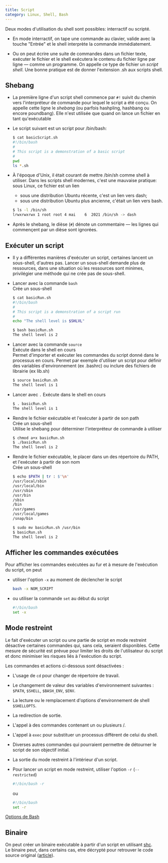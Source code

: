 ```yaml
---
title: Script
category: Linux, Shell, Bash
---
```


Deux modes d'utilisation du shell sont possibles: interractif ou scripté.

* En mode interractif, on tape une commande au clavier, valide avec la touche "Entrée" et le shell interprète la commande immédiatement.

* Ou on peut écrire une suite de commandes dans un fichier texte, exécuter le fichier et le shell exécutera le contenu du fichier ligne par ligne — comme un programme. On appelle ce type de fichier un *script shell*. Une bonne pratique est de donner l'extension .sh aux scripts shell.

## Shebang

* La première ligne d'un script shell commence par `#!` suivit du chemin vers l'interpréteur de commande pour lequel le script a été conçu. On appelle cette ligne le *shebang* (ou parfois hashpling, hashbang ou encore poundbang). Elle n'est utilisée que quand on lance un fichier en tant qu'exécutable

* Le script suivant est un script pour /bin/bash:

  ``` bash
  $ cat basicScript.sh
  #!/bin/bash
  #
  # This script is a demonstration of a basic script
  #
  pwd
  ls *.sh
  ```

* À l'époque d'Unix, il était courant de mettre /bin/sh comme shell à utiliser. Dans les scripts shell modernes, c'est une mauvaise pratique: sous Linux, ce fichier est un lien

  - sous une distribution Ubuntu récente, c'est un lien vers dash;
  - sous une distribution Ubuntu plus ancienne, c'était un lien vers bash.

  ``` bash
  $ ls -l /bin/sh
  lrwxrwxrwx 1 root root 4 mai    6  2021 /bin/sh -> dash
  ```

* Après le shebang, le dièse (`#`) dénote un commentaire — les lignes qui commençent par un dièse sont ignorées.

## Exécuter un script

* Il y a différentes manières d'exécuter un script, certaines lancent un sous-shell, d'autres pas.
  Lancer un sous-shell demande plus de ressources, dans une situation où les ressources sont minimes, privilégier une méthode qui ne crée pas de sous-shell.

* Lancer avec la commande `bash`  
  Crée un sous-shell

  ``` bash
  $ cat basicRun.sh
  #!/bin/bash
  #
  # This script is a demonstration of a script run
  #
  echo "The shell level is $SHLVL"
  ```

  ``` bash
  $ bash basicRun.sh
  The shell level is 2
  ```

* Lancer avec la commande `source`  
  Exécute dans le shell en cours  
  Permet d'importer et exécuter les commandes du script donné dans le processus en cours. Permet par exemple d'utiliser un script pour définir des variables d'environnement (ex .bashrc) ou inclure des fichiers de librairie (ex lib.sh)

  ``` bash
  $ source basicRun.sh 
  The shell level is 1
  ```

* Lancer avec `.`
  Exécute dans le shell en cours

  ``` bash
  $ . basicRun.sh
  The shell level is 1
  ```

* Rendre le fichier exécutable et l'exécuter à partir de son path  
  Crée un sous-shell  
  Utilise le shebang pour déterminer l'interpréteur de commande à utiliser

  ``` bash
  $ chmod a+x basicRun.sh
  $ ./basicRun.sh
  The shell level is 2
  ```

* Rendre le fichier exécutable, le placer dans un des répertoire du PATH, et l'exécuter à partir de son nom  
  Crée un sous-shell

  ``` bash
  $ echo $PATH | tr : $'\n'
  /usr/local/sbin
  /usr/local/bin
  /usr/sbin
  /usr/bin
  /sbin
  /bin
  /usr/games
  /usr/local/games
  /snap/bin

  $ sudo mv basicRun.sh /usr/bin
  $ basicRun.sh
  The shell level is 2
  ```

## Afficher les commandes exécutées

Pour afficher les commandes exécutées au fur et à mesure de l'exécution du script, on peut

* utiliser l'option `-x` au moment de déclencher le script

  ``` bash
  bash -x NOM_SCRIPT
  ```

* ou utiliser la commande `set` au début du script

  ``` bash
  #!/bin/bash
  set -x
  ```

## Mode restreint

Le fait d'exécuter un script ou une partie de script en mode restreint désactive certaines commandes qui, sans cela, seraient disponibles. Cette mesure de sécurité est prévue pour limiter les droits de l'utilisateur du script et donc minimiser les risques liés à l'exécution du script.

 Les commandes et actions ci-dessous sont désactivées :
* L'usage de `cd` pour changer de répertoire de travail.
* Le changement de valeur des variables d'environnement suivantes : `$PATH`, `$SHELL`, `$BASH_ENV`, `$ENV`.
* La lecture ou le remplacement d'options d'environnement de shell `$SHELLOPTS`.
* La redirection de sortie.
* L'appel à des commandes contenant un ou plusieurs /.
* L'appel à `exec` pour substituer un processus différent de celui du shell.
* Diverses autres commandes qui pourraient permettre de détourner le script de son objectif initial.
* La sortie du mode restreint à l'intérieur d'un script.

* Pour lancer un script en mode restreint, utiliser l'option `-r` (`--restricted`)

  ``` bash
  #!/bin/bash -r
  ```

  ou

  ``` bash
  #!/bin/bash
  set -r
  ```

[Options de Bash](https://abs.traduc.org/abs-fr/ch33.html)

## Binaire

On peut créer un binaire exécutable à partir d'un script en utilisant [shc](http://www.datsi.fi.upm.es/~frosal/sources/).  
Le binaire peut, dans certains cas, etre décrypté pour retrouver le code source original ([article](http://www.linuxjournal.com/article/8256)).
